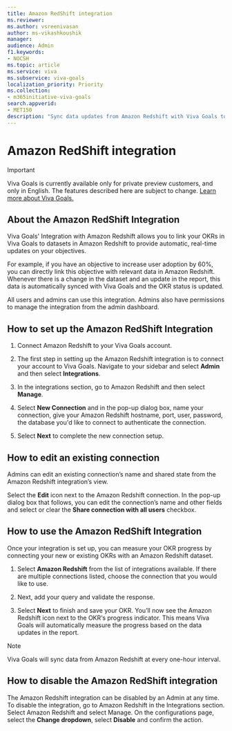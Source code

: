 ```yaml
---
title: Amazon RedShift integration
ms.reviewer: 
ms.author: vsreenivasan
author: ms-vikashkoushik
manager: 
audience: Admin
f1.keywords:
- NOCSH
ms.topic: article
ms.service: viva
ms.subservice: viva-goals
localization_priority: Priority
ms.collection:  
- m365initiative-viva-goals  
search.appverid:
- MET150
description: "Sync data updates from Amazon Redshift with Viva Goals to update OKR progress"
---
```


# Amazon RedShift integration

> [!IMPORTANT]
> Viva Goals is currently available only for private preview customers, and only in English. The features described here are subject to change. [Learn more about Viva Goals.](https://go.microsoft.com/fwlink/?linkid=2189933)

## About the Amazon RedShift Integration

Viva Goals' Integration with Amazon Redshift allows you to link your OKRs in Viva Goals to datasets in Amazon Redshift to provide automatic, real-time updates on your objectives. 

For example, if you have an objective to increase user adoption by 60%, you can directly link this objective with relevant data in Amazon Redshift. Whenever there is a change in the dataset and an update in the report, this data is automatically synced with Viva Goals and the OKR status is updated. 

All users and admins can use this integration. Admins also have permissions to manage the integration from the admin dashboard. 

## How to set up the Amazon RedShift Integration

1. Connect Amazon Redshift to your Viva Goals account.

2. The first step in setting up the Amazon Redshift integration is to connect your account to Viva Goals. Navigate to your sidebar and select **Admin** and then select **Integrations**.

3. In the integrations section, go to Amazon Redshift and then select **Manage**. 

4. Select **New Connection** and in the pop-up dialog box, name your connection, give your Amazon Redshift hostname, port, user, password, the database you'd like to connect to authenticate the connection.

5. Select **Next** to complete the new connection setup. 

## How to edit an existing connection

Admins can edit an existing connection’s name and shared state from the Amazon Redshift integration’s view. 

Select the **Edit** icon next to the Amazon Redshift connection.  In the pop-up dialog box that follows, you can edit the connection’s name and other fields and select or clear the **Share connection with all users** checkbox. 

## How to use the Amazon RedShift Integration

Once your integration is set up, you can measure your OKR progress by connecting your new or existing OKRs with an Amazon Redshift dataset.  

1. Select **Amazon Redshift** from the list of integrations available. If there are multiple connections listed, choose the connection that you would like to use. 

2. Next, add your query and validate the response. 

3. Select **Next** to finish and save your OKR. You’ll now see the Amazon Redshift icon next to the OKR‘s progress indicator. This means Viva Goals will automatically measure the progress based on the data updates in the report.

> [!NOTE]
> Viva Goals will sync data from Amazon Redshift at every one-hour interval. 

## How to disable the Amazon RedShift integration

The Amazon Redshift integration can be disabled by an Admin at any time. To disable the integration, go to Amazon Redshift in the Integrations section. Select Amazon Redshift and select Manage. On the configurations page, select the **Change dropdown**, select **Disable** and confirm the action.

